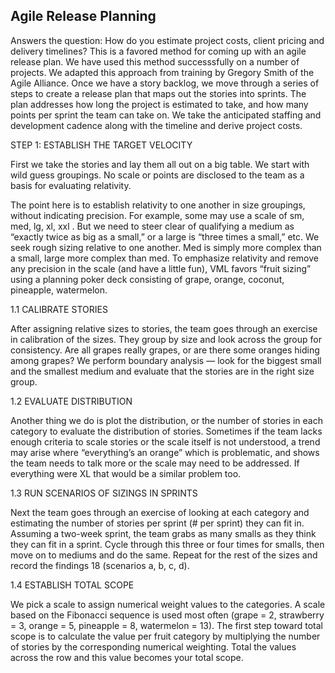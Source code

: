 ## Agile Release Planning

Answers the question: How do you estimate project costs, client pricing and delivery timelines? 
This is a favored method for coming up with an agile release plan. We have used this method successsfully on a number of projects. We adapted this approach from training by Gregory Smith of the Agile Alliance.
Once we have a story backlog, we move through a series of steps to create a release plan that maps out the stories into sprints. The plan addresses how long the project is estimated to take, and how many points per sprint the team can take on. We take the anticipated staffing and development cadence along with the timeline and derive project costs.

STEP 1: ESTABLISH THE TARGET VELOCITY

First we take the stories and lay them all out on a big table. We start with wild guess groupings. No scale or points are disclosed to the team as a basis for evaluating relativity.

The point here is to establish relativity to one another in size groupings, without indicating precision. For example, some may use a scale of sm, med, lg, xl, xxl . But we need to steer clear of qualifying a medium as “exactly twice as big as a small,” or a large is “three times a small,” etc. We seek rough sizing relative to one another. Med is simply more complex than a small, large more complex than med. To emphasize relativity and remove any precision in the scale (and have a little fun), VML favors “fruit sizing” using a planning poker deck consisting of grape, orange, coconut, pineapple, watermelon.

1.1 CALIBRATE STORIES

After assigning relative sizes to stories, the team goes through an exercise in calibration of the sizes. They group by size and look across the group for consistency. Are all grapes really grapes, or are there some oranges hiding among grapes? We perform boundary analysis — look for the biggest small and the smallest medium and evaluate that the stories are in the right size group.

1.2 EVALUATE DISTRIBUTION

Another thing we do is plot the distribution, or the number of stories in each category to evaluate the distribution of stories. Sometimes if the team lacks enough criteria to scale stories or the scale itself is not understood, a trend may arise where “everything’s an orange” which is problematic, and shows the team needs to talk more or the scale may need to be addressed. If everything were XL that would be a similar problem too.

1.3 RUN SCENARIOS OF SIZINGS IN SPRINTS 

Next the team goes through an exercise of looking at each category and estimating the number of stories per sprint (# per sprint) they can fit in. Assuming a two-week sprint, the team grabs as many smalls as they think they can fit in a sprint. Cycle through this three or four times for smalls, then move on to mediums and do the same. Repeat for the rest of the sizes and record the findings 18 (scenarios a, b, c, d).

1.4 ESTABLISH TOTAL SCOPE 

We pick a scale to assign numerical weight values to the categories. A scale based on the Fibonacci sequence is used most often (grape = 2, strawberry = 3, orange = 5, pineapple = 8, watermelon = 13). The first step toward total scope is to calculate the value per fruit category by multiplying the number of stories by the corresponding numerical weighting. Total the values across the row and this value becomes your total scope.
